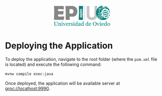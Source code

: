 <p align="center">
  <img src="https://github.com/TEWgijon/README-examples/blob/main/img/logo-epigijon.png" alt="EPI Gijón logo" width="200"/>
</p>

# Deploying the Application

To deploy the application, navigate to the root folder (where the `pom.xml` file is located) and execute the following command:

```bash
mvnw compile exec:java
```

Once deployed, the application will be available server at [grpc://localhost:9990](grpc://localhost:9990).
